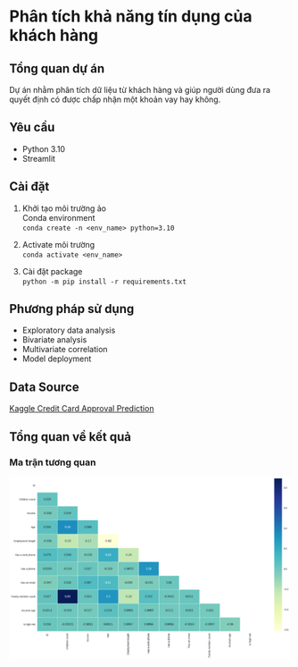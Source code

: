 # Phân tích khả năng tín dụng của khách hàng
## Tổng quan dự án
Dự án nhằm phân tích dữ liệu từ khách hàng và giúp người dùng đưa ra quyết định có được chấp nhận một khoản vay hay không.

## Yêu cầu
- Python 3.10
- Streamlit 
## Cài đặt

1. Khởi tạo môi trường ảo  
Conda environment  
`conda create -n <env_name> python=3.10`  

2. Activate môi trường  
`conda activate <env_name>` 

3. Cài đặt package  
`python -m pip install -r requirements.txt`

## Phương pháp sử dụng  
- Exploratory data analysis
- Bivariate analysis
- Multivariate correlation
- Model deployment

## Data Source
[Kaggle Credit Card Approval Prediction ](https://www.kaggle.com/datasets/rikdifos/credit-card-approval-prediction)


## Tổng quan về kết quả

### Ma trận tương quan
![The San Juan Mountains are beautiful!](./datasets/correlation_matrix.png "San Juan Mountains")

